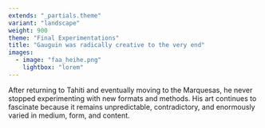 ```yaml
---
extends: "_partials.theme"
variant: "landscape"
weight: 900
theme: "Final Experimentations"
title: "Gauguin was radically creative to the very end"
images:
  - image: "faa_heihe.png"
    lightbox: "lorem"
---
```


After returning to Tahiti and eventually moving to the Marquesas, he never stopped experimenting with new formats and methods. His art continues to fascinate because it remains unpredictable, contradictory, and enormously varied in medium, form, and content.
